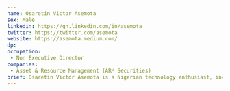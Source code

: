 ```yaml
---
name: Osaretin Victor Asemota
sex: Male
linkedin: https://gh.linkedin.com/in/asemota
twitter: https://twitter.com/asemota
website: https://asemota.medium.com/
dp:
occupation:
 - Non Executive Director
companies:
 - Asset & Resource Management (ARM Securities)
brief: Osaretin Victor Asemota is a Nigerian technology enthusiast, investor, and entrepreneur. He is the founder of Information Connectivity Solutions Limited, a company that provides mobile payment solutions and financial services to individuals and businesses in Africa. He is also a non-executive director at Asset & Resource Management (ARM Securities).
---
```


<section class='section'><p></p></section>
